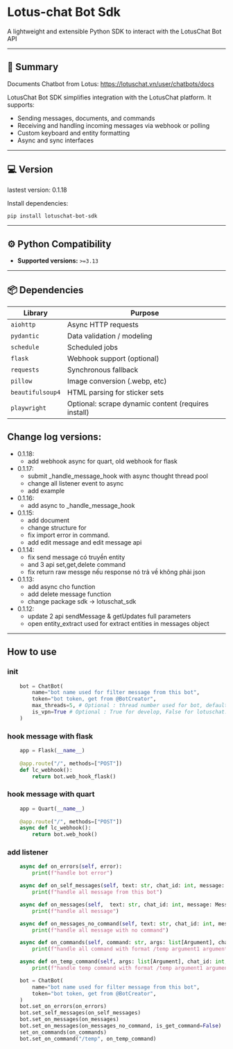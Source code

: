 # Lotus-chat Bot Sdk

A lightweight and extensible Python SDK to interact with the LotusChat Bot API

---

## 🚀 Summary

Documents Chatbot from Lotus: https://lotuschat.vn/user/chatbots/docs

LotusChat Bot SDK simplifies integration with the LotusChat platform. It supports:
- Sending messages, documents, and commands
- Receiving and handling incoming messages via webhook or polling
- Custom keyboard and entity formatting
- Async and sync interfaces

--- 
## 💻 Version 

lastest version: 0.1.18

Install dependencies:
```bash
pip install lotuschat-bot-sdk
```

---

## ⚙️ Python Compatibility

- **Supported versions:** `>=3.13`

---

## 📦 Dependencies

| Library       | Purpose                     |
|---------------|-----------------------------|
| `aiohttp`     | Async HTTP requests         |
| `pydantic`    | Data validation / modeling  |
| `schedule`    | Scheduled jobs              |
| `flask`       | Webhook support (optional)  |
| `requests`    | Synchronous fallback        |
| `pillow`      | Image conversion (.webp, etc) |
| `beautifulsoup4` | HTML parsing for sticker sets |
| `playwright`  | Optional: scrape dynamic content (requires install) |

## Change log versions:
- 0.1.18:
  - add webhook async for quart, old webhook for flask
- 0.1.17:
  - submit _handle_message_hook with async thought thread pool
  - change all listener event to async
  - add example
- 0.1.16:
  - add async to _handle_message_hook
- 0.1.15:
  - add document
  - change structure for 
  - fix import error in command.
  - add edit message and edit message api
- 0.1.14:
  - fix send message có truyền entity
  - and 3 api set,get,delete command
  - fix return raw messge nếu response nó trả về không phải json
- 0.1.13: 
  - add async cho function 
  - add delete message function
  - change package sdk -> lotuschat_sdk
- 0.1.12:
  - update 2 api sendMessage & getUpdates full parameters
  - open entity_extract used for extract entities in messages object

---

## How to use
### init
```python
    bot = ChatBot(
        name="bot name used for filter message from this bot",
        token="bot token, get from @BotCreator",
        max_threads=5, # Optional : thread number used for bot, default = 5
        is_vpn=True # Optional : True for develop, False for lotuschat.vn
    )
```

### hook message with flask
```python
    app = Flask(__name__)
    
    @app.route("/", methods=["POST"])
    def lc_webhook():
        return bot.web_hook_flask()
```

### hook message with quart
```python
    app = Quart(__name__)
    
    @app.route("/", methods=["POST"])
    async def lc_webhook():
        return bot.web_hook()
```

### add listener
```python
    async def on_errors(self, error):
        print(f"handle bot error")

    async def on_self_messages(self, text: str, chat_id: int, message: Message):
        print(f"handle all message from this bot")

    async def on_messages(self,  text: str, chat_id: int, message: Message):
        print(f"handle all message")

    async def on_messages_no_command(self, text: str, chat_id: int, message: Message):
        print(f"handle all message with no command")

    async def on_commands(self, command: str, args: list[Argument], chat_id: int, message: Message):
        print(f"handle all command with format /temp argument1 argument2...")

    async def on_temp_command(self, args: list[Argument], chat_id: int, message: Message):
        print(f"handle temp command with format /temp argument1 argument2...")

    bot = ChatBot(
        name="bot name used for filter message from this bot",
        token="bot token, get from @BotCreator",
    )
    bot.set_on_errors(on_errors)
    bot.set_self_messages(on_self_messages)
    bot.set_on_messages(on_messages)
    bot.set_on_messages(on_messages_no_command, is_get_command=False)
    set_on_commands(on_commands)
    bot.set_on_command("/temp", on_temp_command)
```